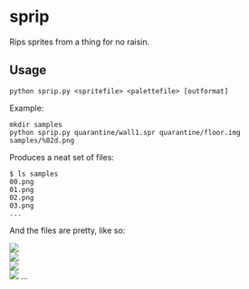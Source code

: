 sprip
=====

Rips sprites from a thing for no raisin.

Usage
-----

    python sprip.py <spritefile> <palettefile> [outformat]

Example:

    mkdir samples
    python sprip.py quarantine/wall1.spr quarantine/floor.img samples/%02d.png

Produces a neat set of files:

    $ ls samples
    00.png
    01.png
    02.png
    03.png
    ...

And the files are pretty, like so:

![](https://raw.github.com/mraccident/sprip/master/samples/00.png)  
![](https://raw.github.com/mraccident/sprip/master/samples/01.png)  
![](https://raw.github.com/mraccident/sprip/master/samples/02.png)  
![](https://raw.github.com/mraccident/sprip/master/samples/03.png) ...


